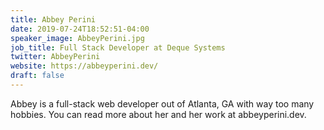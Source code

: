 ```yaml
---
title: Abbey Perini
date: 2019-07-24T18:52:51-04:00
speaker_image: AbbeyPerini.jpg
job_title: Full Stack Developer at Deque Systems
twitter: AbbeyPerini
website: https://abbeyperini.dev/
draft: false
---
```


Abbey is a full-stack web developer out of Atlanta, GA with way too many hobbies. You can read more about her and her work at abbeyperini.dev.
